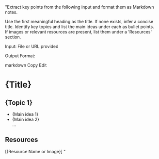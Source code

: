 "Extract key points from the following input and format them as Markdown notes.

Use the first meaningful heading as the title. If none exists, infer a concise title.
Identify key topics and list the main ideas under each as bullet points.
If images or relevant resources are present, list them under a 'Resources' section.

Input:
File or URL provided

Output Format:

markdown
Copy
Edit
# {Title}

## {Topic 1}
- {Main idea 1}  
- {Main idea 2}  
...

## Resources
[{Resource Name or Image}]
"